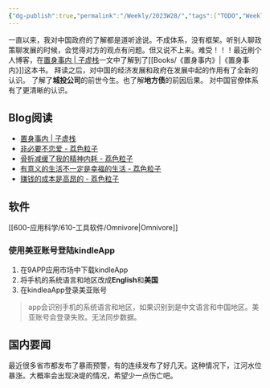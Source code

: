 ```yaml
---
{"dg-publish":true,"permalink":"/Weekly/2023W28/","tags":["TODO","Weekly/2023/W28","Kindle"],"noteIcon":""}
---
```


一直以来，我对中国政府的了解都是道听途说。不成体系，没有框架。听别人聊政策聊发展的时候，会觉得对方的观点有问题。但又说不上来。难受！！！最近刷个人博客，在[置身事内 | 子虚栈](https://blog.si-on.top/2023/Inside-china)一文中了解到了[[Books/《置身事内》\|《置身事内》]]这本书。
拜读之后，对中国的经济发展和政府在发展中起的作用有了全新的认识。
了解了**城投公司**的前世今生。也了解**地方债**的前因后果。
对中国官僚体系有了更清晰的认识。

## Blog阅读
- [置身事内 | 子虚栈](https://blog.si-on.top/2023/Inside-china)
- [非必要不恋爱 - 荔色粒子](https://lychee.love/loveisnothing/)
- [骨折减缓了我的精神内耗 - 荔色粒子](https://lychee.love/%e9%aa%a8%e6%8a%98%e5%87%8f%e7%bc%93%e4%ba%86%e6%88%91%e7%9a%84%e7%b2%be%e7%a5%9e%e5%86%85%e8%80%97/)
- [有意义的生活不一定是幸福的生活 - 荔色粒子](https://lychee.love/%e6%9c%89%e6%84%8f%e4%b9%89%e7%9a%84%e7%94%9f%e6%b4%bb%e4%b8%8d%e4%b8%80%e5%ae%9a%e6%98%af%e5%b9%b8%e7%a6%8f%e7%9a%84%e7%94%9f%e6%b4%bb/)
- [赚钱的成本是高昂的 - 荔色粒子](https://lychee.love/%e8%b5%9a%e9%92%b1%e7%9a%84%e6%88%90%e6%9c%ac%e6%98%af%e9%ab%98%e6%98%82%e7%9a%84/)


## 软件
[[600-应用科学/610-工具软件/Omnivore\|Omnivore]]

### 使用美亚账号登陆kindleApp
1. 在9APP应用市场中下载kindleApp
2. 将手机的系统语言和地区改成**English**和**美国**
3. 在kindleaApp登录美亚账号
>app会识别手机的系统语言和地区，如果识别到是中文语言和中国地区。美亚账号会登录失败。无法同步数据。


## 国内要闻
最近很多省市都发布了暴雨预警，有的连续发布了好几天。这种情况下，江河水位暴涨。大概率会出现决堤的情况，希望少一点伤亡吧。

